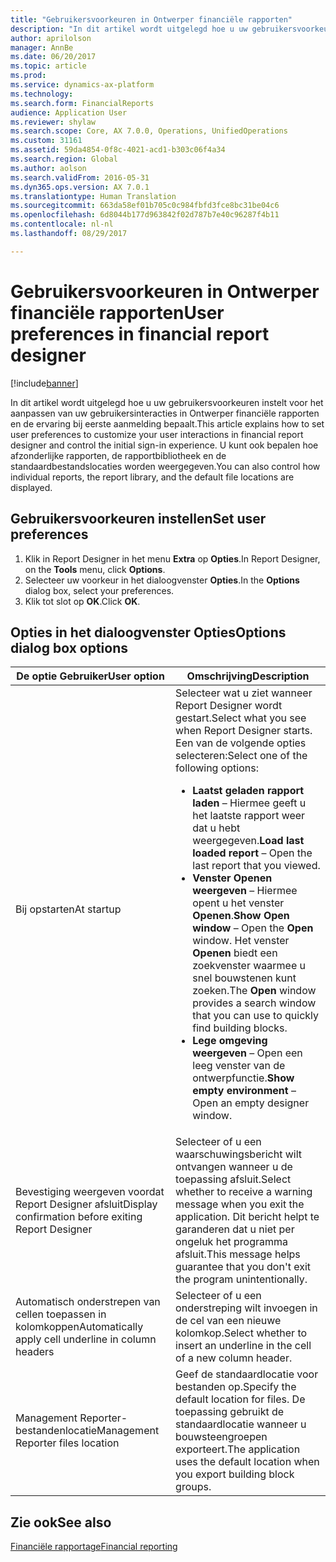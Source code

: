 ```yaml
---
title: "Gebruikersvoorkeuren in Ontwerper financiële rapporten"
description: "In dit artikel wordt uitgelegd hoe u uw gebruikersvoorkeuren instelt voor het aanpassen van uw gebruikersinteracties in Ontwerper financiële rapporten en de ervaring bij eerste aanmelding bepaalt. U kunt ook bepalen hoe afzonderlijke rapporten, de rapportbibliotheek en de standaardbestandslocaties worden weergegeven."
author: aprilolson
manager: AnnBe
ms.date: 06/20/2017
ms.topic: article
ms.prod: 
ms.service: dynamics-ax-platform
ms.technology: 
ms.search.form: FinancialReports
audience: Application User
ms.reviewer: shylaw
ms.search.scope: Core, AX 7.0.0, Operations, UnifiedOperations
ms.custom: 31161
ms.assetid: 59da4854-0f8c-4021-acd1-b303c06f4a34
ms.search.region: Global
ms.author: aolson
ms.search.validFrom: 2016-05-31
ms.dyn365.ops.version: AX 7.0.1
ms.translationtype: Human Translation
ms.sourcegitcommit: 663da58ef01b705c0c984fbfd3fce8bc31be04c6
ms.openlocfilehash: 6d8044b177d963842f02d787b7e40c96287f4b11
ms.contentlocale: nl-nl
ms.lasthandoff: 08/29/2017

---
```


# <a name="user-preferences-in-financial-report-designer"></a><span data-ttu-id="72ecc-104">Gebruikersvoorkeuren in Ontwerper financiële rapporten</span><span class="sxs-lookup"><span data-stu-id="72ecc-104">User preferences in financial report designer</span></span>

[!include[banner](../includes/banner.md)]


<span data-ttu-id="72ecc-105">In dit artikel wordt uitgelegd hoe u uw gebruikersvoorkeuren instelt voor het aanpassen van uw gebruikersinteracties in Ontwerper financiële rapporten en de ervaring bij eerste aanmelding bepaalt.</span><span class="sxs-lookup"><span data-stu-id="72ecc-105">This article explains how to set user preferences to customize your user interactions in financial report designer and control the initial sign-in experience.</span></span> <span data-ttu-id="72ecc-106">U kunt ook bepalen hoe afzonderlijke rapporten, de rapportbibliotheek en de standaardbestandslocaties worden weergegeven.</span><span class="sxs-lookup"><span data-stu-id="72ecc-106">You can also control how individual reports, the report library, and the default file locations are displayed.</span></span> 

<a name="set-user-preferences"></a><span data-ttu-id="72ecc-107">Gebruikersvoorkeuren instellen</span><span class="sxs-lookup"><span data-stu-id="72ecc-107">Set user preferences</span></span>
--------------------

1.  <span data-ttu-id="72ecc-108">Klik in Report Designer in het menu **Extra** op **Opties**.</span><span class="sxs-lookup"><span data-stu-id="72ecc-108">In Report Designer, on the **Tools** menu, click **Options**.</span></span>
2.  <span data-ttu-id="72ecc-109">Selecteer uw voorkeur in het dialoogvenster **Opties**.</span><span class="sxs-lookup"><span data-stu-id="72ecc-109">In the **Options** dialog box, select your preferences.</span></span>
3.  <span data-ttu-id="72ecc-110">Klik tot slot op **OK**.</span><span class="sxs-lookup"><span data-stu-id="72ecc-110">Click **OK**.</span></span>

## <a name="options-dialog-box-options"></a><span data-ttu-id="72ecc-111">Opties in het dialoogvenster Opties</span><span class="sxs-lookup"><span data-stu-id="72ecc-111">Options dialog box options</span></span>
<table>
<thead>
<tr class="header">
<th><span data-ttu-id="72ecc-112">De optie Gebruiker</span><span class="sxs-lookup"><span data-stu-id="72ecc-112">User option</span></span></th>
<th><span data-ttu-id="72ecc-113">Omschrijving</span><span class="sxs-lookup"><span data-stu-id="72ecc-113">Description</span></span></th>
</tr>
</thead>
<tbody>
<tr class="odd">
<td><span data-ttu-id="72ecc-114">Bij opstarten</span><span class="sxs-lookup"><span data-stu-id="72ecc-114">At startup</span></span></td>
<td><span data-ttu-id="72ecc-115">Selecteer wat u ziet wanneer Report Designer wordt gestart.</span><span class="sxs-lookup"><span data-stu-id="72ecc-115">Select what you see when Report Designer starts.</span></span> <span data-ttu-id="72ecc-116">Een van de volgende opties selecteren:</span><span class="sxs-lookup"><span data-stu-id="72ecc-116">Select one of the following options:</span></span>
<ul>
<li><span data-ttu-id="72ecc-117"><strong>Laatst geladen rapport laden</strong> – Hiermee geeft u het laatste rapport weer dat u hebt weergegeven.</span><span class="sxs-lookup"><span data-stu-id="72ecc-117"><strong>Load last loaded report</strong> – Open the last report that you viewed.</span></span></li>
<li><span data-ttu-id="72ecc-118"><strong>Venster Openen weergeven</strong> – Hiermee opent u het venster <strong>Openen</strong>.</span><span class="sxs-lookup"><span data-stu-id="72ecc-118"><strong>Show Open window</strong> – Open the <strong>Open</strong> window.</span></span> <span data-ttu-id="72ecc-119">Het venster <strong>Openen</strong> biedt een zoekvenster waarmee u snel bouwstenen kunt zoeken.</span><span class="sxs-lookup"><span data-stu-id="72ecc-119">The <strong>Open</strong> window provides a search window that you can use to quickly find building blocks.</span></span></li>
<li><span data-ttu-id="72ecc-120"><strong>Lege omgeving weergeven</strong> – Open een leeg venster van de ontwerpfunctie.</span><span class="sxs-lookup"><span data-stu-id="72ecc-120"><strong>Show empty environment</strong> – Open an empty designer window.</span></span></li>
</ul></td>
</tr>
<tr class="even">
<td><span data-ttu-id="72ecc-121">Bevestiging weergeven voordat Report Designer afsluit</span><span class="sxs-lookup"><span data-stu-id="72ecc-121">Display confirmation before exiting Report Designer</span></span></td>
<td><span data-ttu-id="72ecc-122">Selecteer of u een waarschuwingsbericht wilt ontvangen wanneer u de toepassing afsluit.</span><span class="sxs-lookup"><span data-stu-id="72ecc-122">Select whether to receive a warning message when you exit the application.</span></span> <span data-ttu-id="72ecc-123">Dit bericht helpt te garanderen dat u niet per ongeluk het programma afsluit.</span><span class="sxs-lookup"><span data-stu-id="72ecc-123">This message helps guarantee that you don't exit the program unintentionally.</span></span></td>
</tr>
<tr class="odd">
<td><span data-ttu-id="72ecc-124">Automatisch onderstrepen van cellen toepassen in kolomkoppen</span><span class="sxs-lookup"><span data-stu-id="72ecc-124">Automatically apply cell underline in column headers</span></span></td>
<td><span data-ttu-id="72ecc-125">Selecteer of u een onderstreping wilt invoegen in de cel van een nieuwe kolomkop.</span><span class="sxs-lookup"><span data-stu-id="72ecc-125">Select whether to insert an underline in the cell of a new column header.</span></span></td>
</tr>
<tr class="even">
<td><span data-ttu-id="72ecc-126">Management Reporter-bestandenlocatie</span><span class="sxs-lookup"><span data-stu-id="72ecc-126">Management Reporter files location</span></span></td>
<td><span data-ttu-id="72ecc-127">Geef de standaardlocatie voor bestanden op.</span><span class="sxs-lookup"><span data-stu-id="72ecc-127">Specify the default location for files.</span></span> <span data-ttu-id="72ecc-128">De toepassing gebruikt de standaardlocatie wanneer u bouwsteengroepen exporteert.</span><span class="sxs-lookup"><span data-stu-id="72ecc-128">The application uses the default location when you export building block groups.</span></span></td>
</tr>
</tbody>
</table>



<a name="see-also"></a><span data-ttu-id="72ecc-129">Zie ook</span><span class="sxs-lookup"><span data-stu-id="72ecc-129">See also</span></span>
--------

[<span data-ttu-id="72ecc-130">Financiële rapportage</span><span class="sxs-lookup"><span data-stu-id="72ecc-130">Financial reporting</span></span>](financial-reporting-intro.md)





